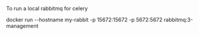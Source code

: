 

To run a local rabbitmq for celery

docker run  --hostname my-rabbit -p 15672:15672 -p 5672:5672 rabbitmq:3-management 